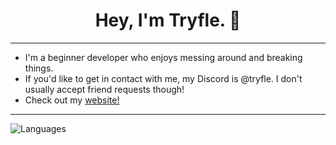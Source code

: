 <div align="center">
  <h1>Hey, I'm Tryfle. 👋</h1>
</div>

---

- I'm a beginner developer who enjoys messing around and breaking things.
- If you'd like to get in contact with me, my Discord is @tryfle. I don't usually accept friend requests though!
- Check out my [website!](https://tryflle.github.io)

---

![Languages](https://github-readme-stats.vercel.app/api/top-langs/?username=Tryflle&card_width=400&langs_count=10&layout=compact&hide_border=true&theme=dark)
